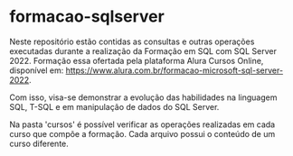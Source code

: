# formacao-sqlserver
Neste repositório estão contidas as consultas e outras operações executadas durante a realização da Formação em SQL com SQL Server 2022. Formação essa ofertada pela plataforma Alura Cursos Online, disponível em: https://www.alura.com.br/formacao-microsoft-sql-server-2022.

Com isso, visa-se demonstrar a evolução das habilidades na linguagem SQL, T-SQL e em manipulação de dados do SQL Server.

Na pasta 'cursos' é possível verificar as operações realizadas em cada curso que compõe a formação. Cada arquivo possui o conteúdo de um curso diferente.
